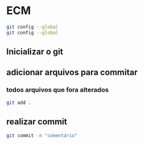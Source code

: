 # ECM

```bash
git config --global 
git config --global
```

## Inicializar o git

## adicionar arquivos para  commitar
### todos arquivos que fora alterados
```bash
git add .
```

## realizar commit
```bash
git commit -m "comentário"
```
